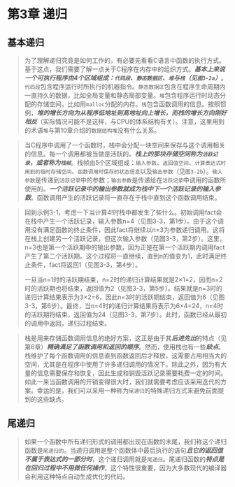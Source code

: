 
# 第3章 递归

## 基本递归

> 为了理解递归究竟是如何工作的，有必要先看看C语言中函数的执行方式。基于这点，我们需要了解一点关于C程序在内存中的组织方式。***基本上来说一个可执行程序由4个区域组成：`代码段`、`静态数据区`、`堆`与`栈`（见`图3-2a`）***。`代码段`包含程序运行时所执行的机器指令。`静态数据区`包含在程序生命周期内一直持久的数据，比如全局变量和静态局部变量。`堆`包含程序运行时动态分配的存储空间，比如用`malloc`分配的内存。`栈`包含函数调用的信息。按照惯例，***堆的增长方向为从程序低地址到高地址向上增长，而栈的增长方向刚好相反***（实际情况可能不是这样，与CPU的体系结构有关）。注意，这里用到的术语`堆`与第10章介绍的`数据结构堆`没有什么关系。

> 当C程序中调用了一个函数时，栈中会分配一块空间来保存与这个调用相关的信息。每一个调用都被当做是活跃的。***栈上的那块存储空间称为`活跃记录`，或者称为`栈帧`***。栈帧由5个区域组成：`输入参数`、`返回值空间`、`计算表达式时用到的临时存储空间`、`函数调用时保存的状态信息`以及`输出参数`（见`图3-2b`）。`输入参数`是传递到`活跃记录`中的参数；`输出参数`是传递给在`活跃记录`中调用的函数所使用的。***一个活跃记录中的输出参数就成为栈中下一个活跃记录的输入参数***。函数调用产生的活跃记录将一直存在于栈中直到这个函数调用结束。

> 回到示例3-1，考虑一下当计算4!时栈中都发生了些什么。初始调用fact会在栈中产生一个活跃记录，输入参数n=4（见图3-3，第1步）。由于这个调用没有满足函数的终止条件，因此fact将继续以n=3为参数递归调用。这将在栈上创建另一个活跃记录，但这次输入参数（见图3-3，第2步）。这里，n=3也是第一个活跃期中的输出参数，因为正是在第一个活跃期内调用fact产生了第二个活跃期。这个过程将一直继续，直到n的值变为1，此时满足终止条件，fact将返回1（见图3-3，第4步）。
>
> 一旦当n=1时的活跃期结束，n=2时的递归计算结果就是2×1=2，因而n=2时的活跃期也将结束，返回值为2（见图3-3，第5步）。结果就是n=3时的递归计算结果表示为3×2=6，因此n=3时的活跃期结束，返回值为6（见图3-3，第6步）。最终，当n=4时的递归计算结果将表示为6×4=24，n=4时的活跃期将结束，返回值为24（见图3-3，第7步）。此时，函数已经从最初的调用中返回，递归过程结束。

> 栈是用来存储函数调用信息的绝好方案，这正是由于其***后进先出***的特点（见第6章）***精确满足了函数调用和返回的顺序***。然而，使用栈也有一些***缺点***。栈维护了每个函数调用的信息直到函数返回后才释放，这需要占用相当大的空间，尤其是在程序中使用了许多递归调用的情况下。除此之外，因为有大量的信息需要保存和恢复，因此生成和销毁活跃记录需要耗费一定的时间。如此一来当函数调用的开销变得很大时，我们就需要考虑应该采用迭代的方案。幸运的是，我们可以采用一种称为`尾递归`的特殊递归方式来避免前面提到的这些缺点。

## 尾递归

> 如果一个函数中所有递归形式的调用都出现在函数的末尾，我们称这个递归函数是`尾递归的`。当递归调用是整个函数体中最后执行的语句***且它的返回值不属于表达式的一部分时***，这个递归调用就是`尾递归`。尾递归函数的***特点是在回归过程中不用做任何操作***，这个特性很重要，因为大多数现代的编译器会利用这种特点自动生成优化的代码。
